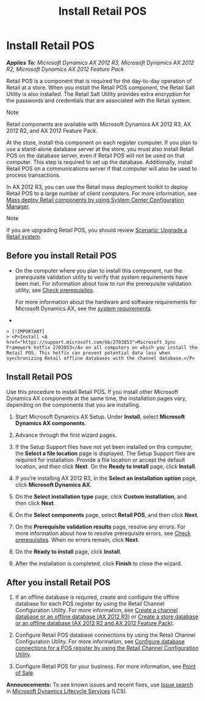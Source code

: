 ﻿---
title: Install Retail POS
TOCTitle: Install Retail POS
ms:assetid: c95dfdc6-6136-48cc-9dc7-1c4f199f54d9
ms:mtpsurl: https://technet.microsoft.com/en-us/library/Hh575249(v=AX.60)
ms:contentKeyID: 39555412
ms.date: 05/18/2015
mtps_version: v=AX.60
---

# Install Retail POS 


_**Applies To:** Microsoft Dynamics AX 2012 R3, Microsoft Dynamics AX 2012 R2, Microsoft Dynamics AX 2012 Feature Pack_

Retail POS is a component that is required for the day-to-day operation of Retail at a store. When you install the Retail POS component, the Retail Salt Utility is also installed. The Retail Salt Utility provides extra encryption for the passwords and credentials that are associated with the Retail system.


> [!NOTE]
> <P>Retail components are available with Microsoft Dynamics AX 2012 R3, AX 2012 R2, and AX 2012 Feature Pack.</P>



At the store, install this component on each register computer. If you plan to use a stand-alone database server at the store, you must also install Retail POS on the database server, even if Retail POS will not be used on that computer. This step is required to set up the database. Additionally, install Retail POS on a communications server if that computer will also be used to process transactions.

In AX 2012 R3, you can use the Retail mass deployment toolkit to deploy Retail POS to a large number of client computers. For more information, see [Mass deploy Retail components by using System Center Configuration Manager](mass-deploy-retail-components-by-using-system-center-configuration-manager.md).


> [!NOTE]
> <P>If you are upgrading Retail POS, you should review <A href="scenario-upgrade-a-retail-system.md">Scenario: Upgrade a Retail system</A>.</P>



## Before you install Retail POS

  - On the computer where you plan to install this component, run the prerequisite validation utility to verify that system requirements have been met. For information about how to run the prerequisite validation utility, see [Check prerequisites](check-prerequisites.md).
    
    For more information about the hardware and software requirements for Microsoft Dynamics AX, see the [system requirements](http://go.microsoft.com/fwlink/?linkid=165377).

  - 
    

    > [!IMPORTANT]
    > <P>Install <A href="https://support.microsoft.com/kb/2703853">Microsoft Sync Framework hotfix 2703853</A> on all computers on which you install the Retail POS. This hotfix can prevent potential data loss when synchronizing Retail offline databases with the channel database.</P>



## Install Retail POS

Use this procedure to install Retail POS. If you install other Microsoft Dynamics AX components at the same time, the installation pages vary, depending on the components that you are installing.

1.  Start Microsoft Dynamics AX Setup. Under **Install**, select **Microsoft Dynamics AX components**.

2.  Advance through the first wizard pages.

3.  If the Setup Support files have not yet been installed on this computer, the **Select a file location** page is displayed. The Setup Support files are required for installation. Provide a file location or accept the default location, and then click **Next**. On the **Ready to install** page, click **Install**.

4.  If you’re installing AX 2012 R3, in the **Select an installation option** page, click **Microsoft Dynamics AX**.

5.  On the **Select installation type** page, click **Custom installation**, and then click **Next**.

6.  On the **Select components** page, select **Retail POS**, and then click **Next**.

7.  On the **Prerequisite validation results** page, resolve any errors. For more information about how to resolve prerequisite errors, see [Check prerequisites](check-prerequisites.md). When no errors remain, click **Next**.

8.  On the **Ready to install** page, click **Install**.

9.  After the installation is completed, click **Finish** to close the wizard.

## After you install Retail POS

1.  If an offline database is required, create and configure the offline database for each POS register by using the Retail Channel Configuration Utility. For more information, see [Create a channel database or an offline database (AX 2012 R3)](create-a-channel-database-or-an-offline-database-ax-2012-r3.md) or [Create a store database or an offline database (AX 2012 R2 and AX 2012 Feature Pack)](create-a-store-database-or-an-offline-database-ax-2012-r2-and-ax-2012-feature-pack.md).

2.  Configure Retail POS database connections by using the Retail Channel Configuration Utility. For more information, see [Configure database connections for a POS register by using the Retail Channel Configuration Utility](configure-database-connections-for-a-pos-register-by-using-the-retail-channel-configuration-utility.md).

3.  Configure Retail POS for your business. For more information, see [Point of Sale](point-of-sale.md).

  
**Announcements:** To see known issues and recent fixes, use [Issue search](http://go.microsoft.com/fwlink/?linkid=389258) in [Microsoft Dynamics Lifecycle Services](http://go.microsoft.com/fwlink/?linkid=306505) (LCS).

